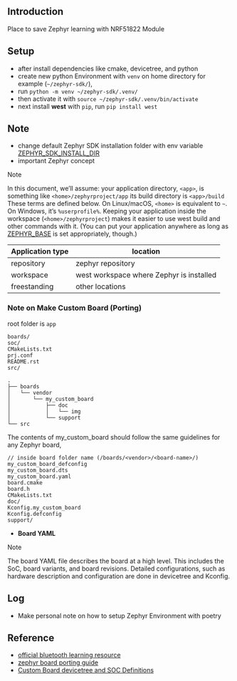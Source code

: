 ## Introduction 

Place to save Zephyr learning with NRF51822 Module

## Setup 

- after install dependencies like cmake, devicetree, and python
- create new python Environment with `venv` on home directory for example (`~/zephyr-sdk/`), 
- run `python -m venv ~/zephyr-sdk/.venv/`
- then activate it with `source ~/zephyr-sdk/.venv/bin/activate`
- next install **west** with `pip`, run `pip install west`


## Note 

- change default Zephyr SDK installation folder with env variable [ZEPHYR_SDK_INSTALL_DIR](https://docs.zephyrproject.org/latest/develop/env_vars.html#envvar-ZEPHYR_SDK_INSTALL_DIR) 
- important Zephyr concept

> [!NOTE]
> In this document, we’ll assume:
> your application directory, `<app>`, is something like `<home>/zephyrproject/app`
> its build directory is `<app>/build`
> These terms are defined below. On Linux/macOS, `<home>` is equivalent to `~`. On Windows, it’s `%userprofile%`.
> Keeping your application inside the workspace (`<home>/zephyrproject`) makes it easier to use west build and other commands with it. (You can put your application anywhere as long as [ZEPHYR_BASE](https://docs.zephyrproject.org/latest/develop/application/index.html#important-build-vars) is set appropriately, though.)


| Application type | <app> location                           |
|------------------|------------------------------------------|
| repository       | zephyr repository                        |
| workspace        | west workspace where Zephyr is installed |
| freestanding     | other locations                          |


### Note on Make Custom Board (Porting)

root folder is `app`

```shell
boards/
soc/
CMakeLists.txt
prj.conf
README.rst
src/
```

```shell
.
├── boards
│   └── vendor
│       └── my_custom_board
│           ├── doc
│           │   └── img
│           └── support
└── src
```

The contents of my_custom_board should follow the same guidelines for any Zephyr board,
```shell
// inside board folder name (/boards/<vendor>/<board-name>/)
my_custom_board_defconfig
my_custom_board.dts
my_custom_board.yaml
board.cmake
board.h
CMakeLists.txt
doc/
Kconfig.my_custom_board
Kconfig.defconfig
support/
```

- **Board YAML**

> [!NOTE]
> The board YAML file describes the board at a high level. This includes the SoC, board variants, and board revisions.
> Detailed configurations, such as hardware description and configuration are done in devicetree and Kconfig.

## Log

- Make personal note on how to setup Zephyr Environment with poetry

## Reference 

- [official bluetooth learning resource](https://www.bluetooth.com/bluetooth-resources/?types=study-guide)
- [zephyr board porting guide](https://docs.zephyrproject.org/latest/hardware/porting/board_porting.html)
- [Custom Board devicetree and SOC Definitions](https://docs.zephyrproject.org/latest/develop/application/index.html#custom-board-devicetree-and-soc-definitions)


